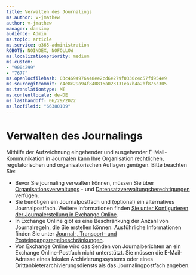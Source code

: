 ```yaml
---
title: Verwalten des Journalings
ms.author: v-jmathew
author: v-jmathew
manager: dansimp
audience: Admin
ms.topic: article
ms.service: o365-administration
ROBOTS: NOINDEX, NOFOLLOW
ms.localizationpriority: medium
ms.custom:
- "9004299"
- "7677"
ms.openlocfilehash: 03c4694976a48ee2cd6e279f0330c4c57fd954e9
ms.sourcegitcommit: c4e8c29a94f840816a023131ea7b4a2bf876c305
ms.translationtype: MT
ms.contentlocale: de-DE
ms.lasthandoff: 06/29/2022
ms.locfileid: "66380109"
---
```

# <a name="manage-journaling"></a>Verwalten des Journalings

Mithilfe der Aufzeichnung eingehender und ausgehender E-Mail-Kommunikation in Journalen kann Ihre Organisation rechtlichen, regulatorischen und organisatorischen Auflagen genügen. Bitte beachten Sie:

* Bevor Sie journaling verwalten können, müssen Sie über [Organisationsverwaltungs](https://go.microsoft.com/fwlink/?linkid=2115259) - und [Datensatzverwaltungsberechtigungen](https://go.microsoft.com/fwlink/?linkid=2115469) verfügen.
* Sie benötigen ein Journalpostfach und (optional) ein alternatives Journalpostfach. Weitere Informationen finden [Sie unter Konfigurieren der Journalerstellung in Exchange Online](https://go.microsoft.com/fwlink/?linkid=2115260).
* In Exchange Online gibt es eine Beschränkung der Anzahl von Journalregeln, die Sie erstellen können. Ausführliche Informationen finden Sie unter [Journal-, Transport- und Posteingangsregelbeschränkungen](https://go.microsoft.com/fwlink/?linkid=2115261).
* Von Exchange Online wird das Senden von Journalberichten an ein Exchange Online-Postfach nicht unterstützt. Sie müssen die E-Mail-Adresse eines lokalen Archivierungssystems oder eines Drittanbieterarchivierungsdiensts als das Journalingpostfach angeben.
